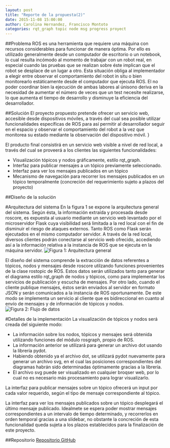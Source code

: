 ```yaml
---
layout: post
title: "Reporte de la propuesta(2)"
date: 2015-11-08 15:00:00
author: Carolina Hernandez, Francisco Montoto
categories: rqt_graph topic node msg progress proyect
---
```


##Problema
ROS es una herramienta que requiere una máquina con recursos considerables para funcionar de manera óptima. Por ello es utilizado generalmente desde un computador de escritorio o un notebook, lo cual resulta incómodo al momento de trabajar con un robot real, en especial cuando las pruebas que se realizan sobre éste implican que el robot se desplace de un lugar a otro. Esta situación obliga al implementador a elegir entre observar el comportamiento del robot in situ o bien monitorearlo estáticamente desde el computador que ejecuta ROS. El no poder coordinar bien la ejecución de ambas labores al únisono deriva en la necesidad de aumentar el número de veces que un test necesite realizarse, lo que aumenta el tiempo de desarrollo y disminuye la eficiencia del desarrollador.

##Solución
El proyecto propuesto pretende ofrecer un servicio web, accesible desde dispositivos móviles, a través del cual sea posible utilizar funcionalidades específicas de ROS para así permitir al desarrollador seguir en el espacio y observar el comportamiento del robot a la vez que monitorea su estado mediante la observación del dispositivo móvil. }

El producto final consistirá en un servicio web visible a nivel de red local, a través del cual se proveerá a los clientes las siguientes funcionalidades:
- Visualización tópicos y nodos gráficamente, estilo rqt_graph.
- Interfaz para publicar mensajes a un tópico previamente seleccionado.
- Interfaz para ver los mensajes publicados en un tópico 
- Mecanismo de navegación para recorrer los mensajes publicados en un tópico temporalmente (concreción del requerimiento sujeto a plazos del proyecto)


##Diseño de la solución

#Arquitectura del sistema
En la figura 1 se expone la arquitectura general del sistema. Según ésta, la información extraída y procesada desde roscore, es expuesta al usuario mediante un servicio web levantado por el microservidor Flask cuya visibilidad será limitada a la red local con el fin de disminuir el riesgo de ataques externos. Tanto ROS como Flask serán ejecutados en el mismo computador servidor. 
A través de la red local, diversos clientes podrán conectarse al servicio web ofrecido, accediendo así a la información relativa a la instancia de ROS que se ejecuta en la máquina servidor.
![Figura 1: Arquitectura general]({{site.baseurl}}/assets/gen-architecture.png)

El diseño del sistema comprende la extracción de datos referentes a tópicos, nodos y mensajes desde roscore utilzando funciones provenientes de la clase rostopic de ROS. Estos datos serán utilizados tanto para generar el diagrama estilo rqt_graph de nodos y tópicos, como para implementar los servicios de publicación y escucha de mensajes. Por otro lado, cuando el cliente publique mensajes, éstos serán enviados al servidor en formato JSON y serán comunicados a la instancia de ROS oportunamente. De este modo se implementa un servicio al cliente que es bidireccional en cuanto al envío de mensajes y de información de tópicos y nodos. 
![Figura 2: Flujo de datos]({{site.baseurl}}/assets/data-flow.png)

#Detalles de la implementación
La visualización de tópicos y nodos será creada del siguiente modo:
- La información sobre los nodos, tópicos y mensajes será obtenida utilizando funciones del módulo rosgraph, propio de ROS. 
- La información anterior se utilizará para generar un archivo dot usando la librería pydot. 
- Habiendo obtenido ya el archivo dot, se utilizará pydot nuevamente para generar un archivo svg, en el cual las posiciones correspondientes del diagramas habrán sido determinadas óptimamente gracias a la librería.
- El archivo svg puede ser visualizado en cualquier broqser web, por lo cual no es necesario más procesamiento para lograr visualizarlo. 

La interfaz para publicar mensajes sobre un tópico ofrecerá un input por cada valor requerido, según el tipo de mensaje correspondiente al tópico.

La interfaz para ver los mensajes publicados sobre un tópico desplegará el último mensaje publicado. Idealmete se espera poder mostrar mensajes correspondientes a un intervalo de tiempo determinado, y recorrerlos en orden temporal gracias a una slidebar, no obstante la concreción de esta funcionalidad queda sujeta a los plazos establecidos para la finalización de este proyecto.

##Repositorio
[Repositorio GitHub](https://github.com/carolahp/rostopic-gui)

